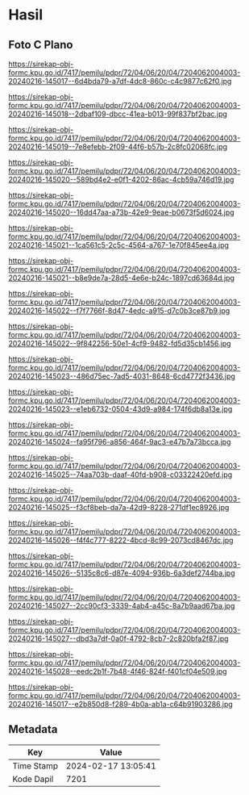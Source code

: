 # Hasil

## Foto C Plano

https://sirekap-obj-formc.kpu.go.id/7417/pemilu/pdpr/72/04/06/20/04/7204062004003-20240216-145017--6d4bda79-a7df-4dc8-860c-c4c9877c62f0.jpg

https://sirekap-obj-formc.kpu.go.id/7417/pemilu/pdpr/72/04/06/20/04/7204062004003-20240216-145018--2dbaf109-dbcc-41ea-b013-99f837bf2bac.jpg

https://sirekap-obj-formc.kpu.go.id/7417/pemilu/pdpr/72/04/06/20/04/7204062004003-20240216-145019--7e8efebb-2f09-44f6-b57b-2c8fc02068fc.jpg

https://sirekap-obj-formc.kpu.go.id/7417/pemilu/pdpr/72/04/06/20/04/7204062004003-20240216-145020--589bd4e2-e0f1-4202-86ac-4cb59a746d19.jpg

https://sirekap-obj-formc.kpu.go.id/7417/pemilu/pdpr/72/04/06/20/04/7204062004003-20240216-145020--16dd47aa-a73b-42e9-9eae-b0673f5d6024.jpg

https://sirekap-obj-formc.kpu.go.id/7417/pemilu/pdpr/72/04/06/20/04/7204062004003-20240216-145021--1ca561c5-2c5c-4564-a767-1e70f845ee4a.jpg

https://sirekap-obj-formc.kpu.go.id/7417/pemilu/pdpr/72/04/06/20/04/7204062004003-20240216-145021--b8e9de7a-28d5-4e6e-b24c-1897cd63684d.jpg

https://sirekap-obj-formc.kpu.go.id/7417/pemilu/pdpr/72/04/06/20/04/7204062004003-20240216-145022--f7f7766f-8d47-4edc-a915-d7c0b3ce87b9.jpg

https://sirekap-obj-formc.kpu.go.id/7417/pemilu/pdpr/72/04/06/20/04/7204062004003-20240216-145022--9f842256-50e1-4cf9-9482-fd5d35cb1456.jpg

https://sirekap-obj-formc.kpu.go.id/7417/pemilu/pdpr/72/04/06/20/04/7204062004003-20240216-145023--486d75ec-7ad5-4031-8648-6cd4772f3436.jpg

https://sirekap-obj-formc.kpu.go.id/7417/pemilu/pdpr/72/04/06/20/04/7204062004003-20240216-145023--e1eb6732-0504-43d9-a984-174f6db8a13e.jpg

https://sirekap-obj-formc.kpu.go.id/7417/pemilu/pdpr/72/04/06/20/04/7204062004003-20240216-145024--fa95f796-a856-464f-9ac3-e47b7a73bcca.jpg

https://sirekap-obj-formc.kpu.go.id/7417/pemilu/pdpr/72/04/06/20/04/7204062004003-20240216-145025--74aa703b-daaf-40fd-b908-c03322420efd.jpg

https://sirekap-obj-formc.kpu.go.id/7417/pemilu/pdpr/72/04/06/20/04/7204062004003-20240216-145025--f3cf8beb-da7a-42d9-8228-271df1ec8926.jpg

https://sirekap-obj-formc.kpu.go.id/7417/pemilu/pdpr/72/04/06/20/04/7204062004003-20240216-145026--f4f4c777-8222-4bcd-8c99-2073cd8467dc.jpg

https://sirekap-obj-formc.kpu.go.id/7417/pemilu/pdpr/72/04/06/20/04/7204062004003-20240216-145026--5135c8c6-d87e-4094-936b-6a3def2744ba.jpg

https://sirekap-obj-formc.kpu.go.id/7417/pemilu/pdpr/72/04/06/20/04/7204062004003-20240216-145027--2cc90cf3-3339-4ab4-a45c-8a7b9aad67ba.jpg

https://sirekap-obj-formc.kpu.go.id/7417/pemilu/pdpr/72/04/06/20/04/7204062004003-20240216-145027--dbd3a7df-0a0f-4792-8cb7-2c820bfa2f87.jpg

https://sirekap-obj-formc.kpu.go.id/7417/pemilu/pdpr/72/04/06/20/04/7204062004003-20240216-145028--eedc2b1f-7b48-4f46-824f-f401cf04e509.jpg

https://sirekap-obj-formc.kpu.go.id/7417/pemilu/pdpr/72/04/06/20/04/7204062004003-20240216-145017--e2b850d8-f289-4b0a-ab1a-c64b91903286.jpg


## Metadata

| Key        | Value               |
| ---------- | ------------------- |
| Time Stamp | 2024-02-17 13:05:41 |
| Kode Dapil | 7201                |



